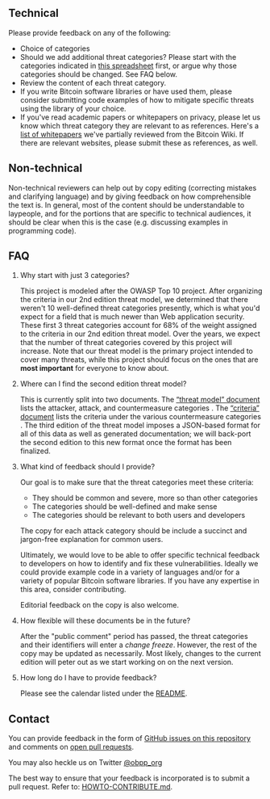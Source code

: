 ## Technical

Please provide feedback on any of the following:
* Choice of categories
* Should we add additional threat categories? Please start with the categories
 indicated in
 [this spreadsheet](https://docs.google.com/spreadsheets/d/1qan5rsSB7UTboIfrOlPtKBy0GDkml29_JKyxlNUyH4Y/edit?usp=sharing)
 first, or argue why those categories should be changed. See FAQ below.
* Review the content of each threat category.
* If you write Bitcoin software libraries or have used them, please consider
 submitting code examples of how to mitigate specific threats using the library
 of your choice.
* If you've read academic papers or whitepapers on privacy, please let us know
 which threat category they are relevant to as references. Here's a
 [list of whitepapers](https://docs.google.com/spreadsheets/d/1washrMyOa1pWDFPmux-Va9dgxA-Vz-0HO5fvMPsRUWU/edit?usp=sharing)
 we've partially reviewed from the Bitcoin Wiki. If there are relevant websites,
 please submit these as references, as well.

## Non-technical

Non-technical reviewers can help out by copy editing (correcting mistakes and
 clarifying language) and by giving feedback on how comprehensible the text is.
 In general, most of the content should be understandable to laypeople, and for
 the portions that are specific to technical audiences, it should be clear when
 this is the case (e.g. discussing examples in programming code).

## FAQ

1.  Why start with just 3 categories?

    This project is modeled after the OWASP Top 10 project. After organizing the
    criteria in our 2nd edition threat model, we determined that there weren't
    10 well-defined threat categories presently, which is what you'd expect for
    a field that is much newer than Web application security. These first 3
    threat categories account for 68% of the weight assigned to the criteria in
    our 2nd edition threat model. Over the years, we expect that the number of
    threat categories covered by this project will increase. Note that our
    threat model is the primary project intended to cover many threats, while
    this project should focus on the ones that are **most important** for
    everyone to know about.

2.  Where can I find the second edition threat model?

    This is currently split into two documents. The
    [“threat model” document](https://github.com/OpenBitcoinPrivacyProject/wallet-ratings/blob/master/report-02/threat%20model.wiki)
    lists the attacker, attack, and countermeasure categories . The
    [“criteria” document](https://github.com/OpenBitcoinPrivacyProject/wallet-ratings/blob/master/report-02/criteria.md)
    lists the criteria under the various countermeasure categories . The third
    edition of the threat model imposes a JSON-based format for all of this data
    as well as generated documentation; we will back-port the second edition to
    this new format once the format has been finalized.

3.  What kind of feedback should I provide?

    Our goal is to make sure that the threat categories meet these criteria:
    * They should be common and severe, more so than other categories
    * The categories should be well-defined and make sense
    * The categories should be relevant to both users and developers

    The copy for each attack category should be include a succinct and
    jargon-free explanation for common users.

    Ultimately, we would love to be able to offer specific technical feedback to
    developers on how to identify and fix these vulnerabilities. Ideally we
    could provide example code in a variety of languages and/or for a variety of
    popular Bitcoin software libraries. If you have any expertise in this area,
    consider contributing.

    Editorial feedback on the copy is also welcome.

4.  How flexible will these documents be in the future?

    After the "public comment" period has passed, the threat categories and
    their identifiers will enter a *change freeze*. However, the rest of the
    copy may be updated as necessarily. Most likely, changes to the current
    edition will peter out as we start working on on the next version.

5.  How long do I have to provide feedback?

    Please see the calendar listed under the [README](README.md).

## Contact

You can provide feedback in the form of
 [GitHub issues on this repository](https://github.com/OpenBitcoinPrivacyProject/top-threats/issues)
 and comments on
 [open pull requests](https://github.com/OpenBitcoinPrivacyProject/top-threats/pulls).

You may also heckle us on Twitter [@obpp_org](https://www.twitter.com/obpp_org)

The best way to ensure that your feedback is incorporated is to submit a pull
 request. Refer to: [HOWTO-CONTRIBUTE.md](HOWTO-CONTRIBUTE.md).
